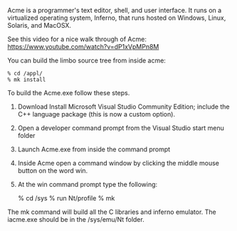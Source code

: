 Acme is a programmer's text editor, shell, and user interface. It runs on a virtualized operating system, Inferno, that runs hosted on Windows, Linux, Solaris, and MacOSX.

See this video for a nice walk through of Acme: https://www.youtube.com/watch?v=dP1xVpMPn8M

You can build the limbo source tree from inside acme: 

	% cd /appl/ 
	% mk install

To build the Acme.exe follow these steps.

1. Download Install Microsoft Visual Studio Community Edition; include the C++ language package (this is now a custom option).
2. Open a developer command prompt from the Visual Studio start menu folder
3. Launch Acme.exe from inside the command prompt
4. Inside Acme open a command window by clicking the middle mouse button on the word win.
5. At the win command prompt type the following:

	% cd /sys
	% run Nt/profile
	% mk

The mk command will build all the C libraries and inferno emulator. The iacme.exe should be in the /sys/emu/Nt folder.
